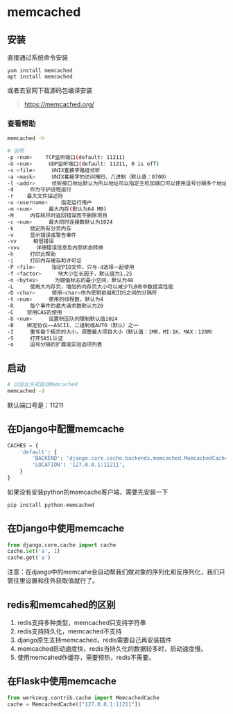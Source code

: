 # memcached

## 安装

直接通过系统命令安装

```
yum install memcached
apt install memcached

```

或者去官网下载源码包编译安装

> https://memcached.org/

### 查看帮助

```bash
memcached -h

# 说明
-p <num> 　　TCP监听端口(default: 11211)
-U <num> 　　 UDP监听端口(default: 11211, 0 is off)
-s <file> 　　 UNIX套接字路径侦听
-a <mask> 　　 UNIX套接字的访问掩码，八进制（默认值：0700）
-l <addr> 　　 侦听接口地址默认为所以地址可以指定主机加端口可以使用逗号分隔多个地址
-d 　　 作为守护进程运行
-r　　 最大文件描述符
-u <username>　　 指定运行用户
-m <num> 　　 最大内存(默认为64 MB)
-M 　　 内存耗尽时返回错误而不删除项目
-c <num> 　　 最大同时连接数默认为1024
-k 　　 锁定所有分页内存
-v 　　 显示错误或警告事件
-vv 　　 相信错误
-vvv 　　 详细错误信息及内部状态转换
-h 　　 打印此帮助
-i 　　 打印内存缓存和许可证
-P <file> 　　 指定PID文件，只与-d选择一起使用
-f <factor> 　　 块大小生长因子，默认值为1.25
-n <bytes> 　　 为键值标志的最小空间，默认为48
-L 　　 使用大内存页，增加的内存页大小可以减少TLB命中数提高性能
-D <char> 　　 使用<char>作为密钥前缀和IDS之间的分隔符
-t <num> 　　 使用的线程数，默认为4
-R 　　 每个事件的最大请求数默认为20
-C　　 禁用CAS的使用
-b <num> 　　 设置积压队列限制默认值1024
-B　　 绑定协议——ASCII、二进制或AUTO（默认）之一
-I 　　 重写每个板页的大小。调整最大项目大小（默认值：1MB，MI:1K，MAX：128M）
-S 　　 打开SASL认证
-o 　　 逗号分隔的扩展或实验选项列表
```



## 启动

```bash
# 以后台方式启动Memcached
memcached -d 
```

默认端口号是：11211



## 在Django中配置memcache

```python
CACHES = {
    'default': {
        'BACKEND': 'django.core.cache.backends.memcached.MemcachedCache',
        'LOCATION': '127.0.0.1:11211',
    }
}

```

如果没有安装python的memcache客户端，需要先安装一下

```bash
pip install python-memcached
```



## 在Django中使用memcache

```python
from django.core.cache import cache
cache.set('a', 1)
cache.get('a')
```

注意：在django中的memcahe会自动帮我们做对象的序列化和反序列化，我们只管往里设置和往外获取值就行了。



## redis和memcahed的区别

1. redis支持多种类型，memcached只支持字符串
2. redis支持持久化，memcached不支持
3. django原生支持memcached，redis需要自己再安装插件
4. memcached启动速度快，redis当持久化的数据较多时，启动速度慢。
5. 使用memcahed作缓存，需要预热，redis不需要。



## 在Flask中使用memcache

```python
from werkzeug.contrib.cache import MemcachedCache
cache = MemcachedCache(["127.0.0.1:11211"])
```



